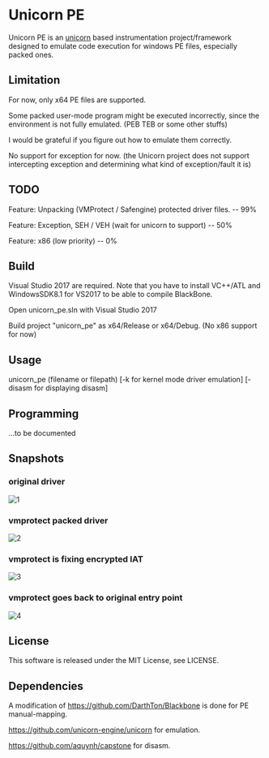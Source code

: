 # Unicorn PE
Unicorn PE is an [unicorn](https://github.com/unicorn-engine/unicorn) based instrumentation project/framework designed to emulate code execution for windows PE files, especially packed ones.

## Limitation 
For now, only x64 PE files are supported.

Some packed user-mode program might be executed incorrectly, since the environment is not fully emulated. (PEB TEB or some other stuffs)

I would be grateful if you figure out how to emulate them correctly.

No support for exception for now. (the Unicorn project does not support intercepting exception and determining what kind of exception/fault it is)

## TODO 
Feature: Unpacking (VMProtect / Safengine) protected driver files. -- 99%

Feature: Exception, SEH / VEH (wait for unicorn to support) -- 50%

Feature: x86 (low priority) -- 0%

## Build
Visual Studio 2017 are required.
Note that you have to install VC++/ATL and WindowsSDK8.1 for VS2017 to be able to compile BlackBone.

Open unicorn_pe.sln with Visual Studio 2017

Build project "unicorn_pe" as x64/Release or x64/Debug. (No x86 support for now)

## Usage

unicorn_pe (filename or filepath) [-k for kernel mode driver emulation] [-disasm for displaying disasm]

## Programming

...to be documented

## Snapshots

### original driver
![1](https://github.com/hzqst/unicorn_pe/raw/master/img/img1.png)

### vmprotect packed driver
![2](https://github.com/hzqst/unicorn_pe/raw/master/img/img2.png)

### vmprotect is fixing encrypted IAT
![3](https://github.com/hzqst/unicorn_pe/raw/master/img/img3.png)

### vmprotect goes back to original entry point
![4](https://github.com/hzqst/unicorn_pe/raw/master/img/img4.png)

## License
This software is released under the MIT License, see LICENSE.

## Dependencies 
A modification of https://github.com/DarthTon/Blackbone is done for PE manual-mapping.

https://github.com/unicorn-engine/unicorn for emulation.

https://github.com/aquynh/capstone for disasm.
